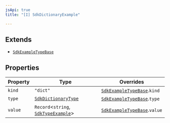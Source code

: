 ```yaml
---
jsApi: true
title: "[I] SdkDictionaryExample"

---
```

## Extends

- [`SdkExampleTypeBase`](SdkExampleTypeBase.md)

## Properties

| Property | Type | Overrides |
| ------ | ------ | ------ |
| `kind` | `"dict"` | [`SdkExampleTypeBase`](SdkExampleTypeBase.md).`kind` |
| `type` | [`SdkDictionaryType`](SdkDictionaryType.md) | [`SdkExampleTypeBase`](SdkExampleTypeBase.md).`type` |
| `value` | `Record`<`string`, [`SdkTypeExample`](../type-aliases/SdkTypeExample.md)\> | [`SdkExampleTypeBase`](SdkExampleTypeBase.md).`value` |
